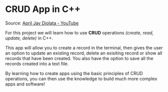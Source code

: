 # CRUD App in C++ #

Source: [April Jay Diolata - YouTube](https://www.youtube.com/watch?v=xNJLe3m03Y4)

For this project we will learn how to use **CRUD** operations *(create, read, update, delete)* in C++.

This app will allow you to create a record in the terminal, then gives the user an option to update an existing record, delete an exisiting record or show all records that have been created.
You also have the option to save all the records created into a text file.

By learning how to create apps using the basic principles of CRUD operations, you can then use the knowledge to build much more complex apps and software!
